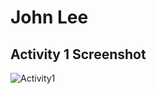 # John Lee
## Activity 1 Screenshot
![Activity1](https://github.com/jhlee741/ECE444-F2023-Assignment1/assets/75803498/68089461-b5ef-43de-866d-18916742925d)
